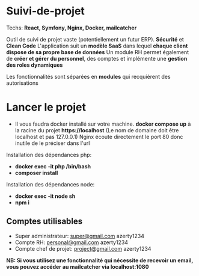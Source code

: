 # Suivi-de-projet

Techs: **React, Symfony, Nginx, Docker, mailcatcher**

Outil de suivi de projet vaste (potentiellement un futur ERP). **Sécurité** et **Clean Code**
L'application suit un **modèle SaaS** dans lequel **chaque client dispose de sa propre base de données**
Un module RH permet également de **créer et gérer du personnel**, des comptes et implémente une **gestion des roles dynamiques**

Les fonctionnalités sont séparées en **modules** qui recquièrent des autorisations

# Lancer le projet

- Il vous faudra docker installé sur votre machine.
**docker compose up** à la racine du projet
**https://localhost** (Le nom de domaine doit être localhost et pas 127.0.0.1) Nginx écoute directement le port 80 donc inutile de le préciser dans l'url

Installation des dépendances php:
- **docker exec -it php /bin/bash**
- **composer install**

Installation des dépendances node:
- **docker exec -it node sh**
- **npm i**

## Comptes utilisables

- Super administrateur: super@gmail.com azerty1234
- Compte RH: personal@gmail.com azerty1234
- Compte chef de projet: project@gmail.com azerty1234


**NB: Si vous utilisez une fonctionnalité qui nécessite de recevoir un email, vous pouvez accéder au mailcatcher via localhost:1080**
